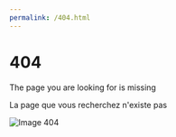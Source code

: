 ```yaml
---
permalink: /404.html
---
```


# 404

The page you are looking for is missing

La page que vous recherchez n'existe pas

![Image 404](http://yoooart.com/wp-content/uploads/2016/02/CI9uUCuW8AE1You.jpg-large.jpeg)
